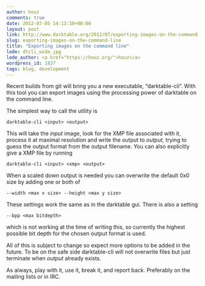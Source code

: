 ```yaml
---
author: houz
comments: true
date: 2012-07-05 14:13:10+00:00
layout: post
link: http://www.darktable.org/2012/07/exporting-images-on-the-command-line/
slug: exporting-images-on-the-command-line
title: "Exporting images on the command line"
lede: dtcli_wide.jpg
lede_author: <a href="https://houz.org/">houz</a>
wordpress_id: 1837
tags: blog, development
---
```


Recent builds from git will bring you a new executable, “darktable-cli”. With this tool you can export images using the processing power of darktable on the command line.

The simplest way to call the utility is


    darktable-cli <input> <output>


This will take the _input_ image, look for the XMP file associated with it, process it at maximal resolution and write the output to _output_, trying to guess the output format from the output filename. You can also explicitly give a XMP file by running


    darktable-cli <input> <xmp> <output>


When a scaled down output is needed you can overwrite the default 0x0 size by adding one or both of


    --width <max x size> --height <max y size>


These settings work the same as in the darktable gui. There is also a setting


    --bpp <max bitdepth>


which is not working at the time of writing this, so currently the highest possible bit depth for the chosen output format is used.

All of this is subject to change so expect more options to be added in the future. To be on the safe side darktable-cli will not overwrite files but just terminate when _output_ already exists.

As always, play with it, use it, break it, and report back. Preferably on the mailing lists or in IRC.
